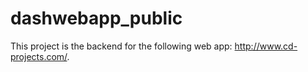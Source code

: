 # dashwebapp_public

This project is the backend for the following web app: http://www.cd-projects.com/.
